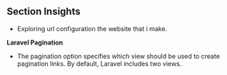 ## Section Insights

- Exploring url configuration the website that i make.

**Laravel Pagination**

- The pagination option specifies which view should be used to create pagination links. By default, Laravel includes two views.